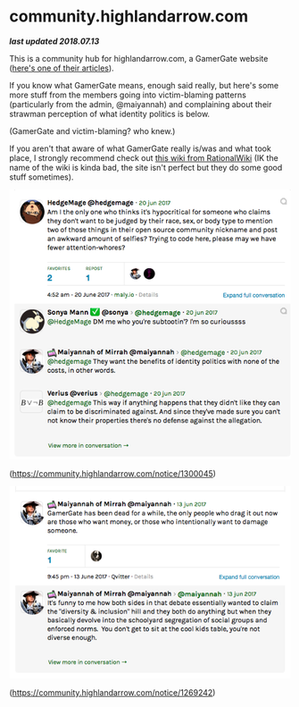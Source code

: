 # community.highlandarrow.com

***last updated 2018.07.13***


This is a community hub for highlandarrow.com, a GamerGate website ([here's one of their articles](https://www.highlandarrow.com/current-events/en/soapbox/163-breaking-arrows-barely-anon.html)).

If you know what GamerGate means, enough said really, but here's some more stuff from the members going into victim-blaming patterns (particularly from the admin, @maiyannah) and complaining about their strawman perception of what identity politics is below.

(GamerGate and victim-blaming? who knew.)

If you aren't that aware of what GamerGate really is/was and what took place, I strongly recommend check out [this wiki from RationalWiki](https://rationalwiki.org/wiki/Gamergate) (IK the name of the wiki is kinda bad, the site isn't perfect but they do some good stuff sometimes).

![](community_highlandarrow_com_1300045.png)

(https://community.highlandarrow.com/notice/1300045)
 
![](community_highlandarrow_com_1269242.png) 

(https://community.highlandarrow.com/notice/1269242)
